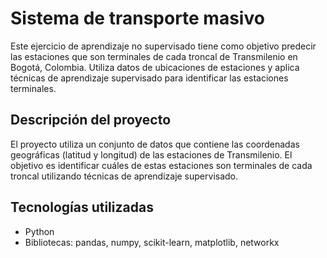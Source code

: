 # Sistema de transporte masivo
Este ejercicio de aprendizaje no supervisado tiene como objetivo predecir las estaciones que son terminales de cada troncal de Transmilenio en Bogotá, Colombia. Utiliza datos de ubicaciones de estaciones y aplica técnicas de aprendizaje supervisado para identificar las estaciones terminales.

## Descripción del proyecto
El proyecto utiliza un conjunto de datos que contiene las coordenadas geográficas (latitud y longitud) de las estaciones de Transmilenio. El objetivo es identificar cuáles de estas estaciones son terminales de cada troncal utilizando técnicas de aprendizaje supervisado.

## Tecnologías utilizadas
- Python
- Bibliotecas: pandas, numpy, scikit-learn, matplotlib, networkx
